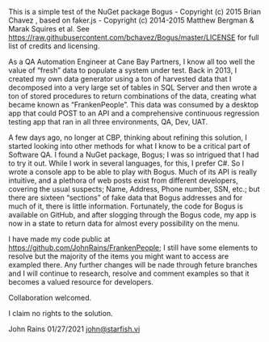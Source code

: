 This is a simple test of the NuGet package Bogus - Copyright (c) 2015 Brian Chavez , based on faker.js - Copyright (c) 2014-2015 Matthew Bergman & Marak Squires et al. 
See https://raw.githubusercontent.com/bchavez/Bogus/master/LICENSE for full list of credits and licensing.

As a QA Automation Engineer at Cane Bay Partners, I know all too well the value of “fresh” data to populate a system under test. Back in 2013, I created my own data generator using a ton of harvested data that I decomposed into a very large set of tables in SQL Server and then wrote a ton of stored procedures to return combinations of the data, creating what became known as “FrankenPeople”. This data was consumed by a desktop app that could POST to an API and a comprehensive continuous regression testing app that ran in all three environments, QA, Dev, UAT.

A few days ago, no longer at CBP, thinking about refining this solution, I started looking into other methods for what I know to be a critical part of Software QA. I found a NuGet package, Bogus; I was so intrigued that I had to try it out. While I work in several languages, for this, I prefer C#. So I wrote a console app to be able to play with Bogus. Much of its API is really intuitive, and a plethora of web posts exist from different developers, covering the usual suspects; Name, Address, Phone number, SSN, etc.; but there are sixteen “sections” of fake data that Bogus addresses and for much of it, there is little information. Fortunately, the code for Bogus is available on GitHub, and after slogging through the Bogus code, my app is now in a state to return data for almost every possibility on the menu.

I have made my code public at https://github.com/JohnRains/FrankenPeople; I still have some elements to resolve but the majority of the items you might want to access are exampled 
there. Any further changes will be nade through feture branches and I will continue to research, resolve and comment examples so that it becomes a valued resource for developers.

Collaboration welcomed.

I claim no rights to the solution.

John Rains 01/27/2021
john@starfish.vi
